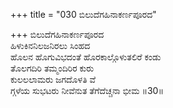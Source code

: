+++
title = "030 ಬಿಲುದೆಗಹಿನಾಕರ್ಣಪೂರದ"

+++
ಬಿಲುದೆಗಹಿನಾಕರ್ಣಪೂರದ  
ಹಿಳುಕಿನನಿಲಜನಿರಲು ಸಿಂಹದ   
ಹೊಲನ ಹೊಗುವಿಭದಂತೆ ಹೊರಕಾಲ್ಗೊಳುತಲಿರೆ ಕಂಡು  
ತೊಲಗದಿರಿ ತಮ್ಮಂದಿರಿರ ಕುರು  
ಕುಲಲಲಾಮರು ಜಗದೊಳತಿ ವೆ  
ಗ್ಗಳೆಯ ಸುಭಟರು ನೀವೆನುತ ತೆಗೆದೆಚ್ಚನಾ ಭೀಮ    ॥30॥